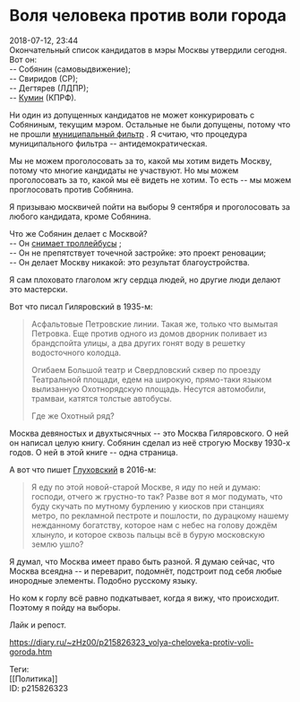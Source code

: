 Воля человека против воли города
=================================

   
 2018-07-12, 23:44   
  Окончательный список кандидатов в мэры Москвы утвердили сегодня. Вот он:   
 -- Собянин (самовыдвижение);   
 -- Свиридов (СР);   
 -- Дегтярев (ЛДПР);   
 --  [Кумин](https://myanimelist.net/character/67213/Kumin_Tsuyuri)  (КПРФ).   
   
 Ни один из допущенных кандидатов не может конкурировать с Собяниным, текущим мэром. Остальные не были допущены, потому что не прошли  [муниципальный фильтр](https://ru.wikipedia.org/wiki/%D0%9C%D1%83%D0%BD%D0%B8%D1%86%D0%B8%D0%BF%D0%B0%D0%BB%D1%8C%D0%BD%D1%8B%D0%B9_%D1%84%D0%B8%D0%BB%D1%8C%D1%82%D1%80)  . Я считаю, что процедура муниципального фильтра -- антидемократическая.   
   
 Мы не можем проголосовать за то, какой мы хотим видеть Москву, потому что многие кандидаты не участвуют. Но мы можем проголосовать за то, какой мы её видеть не хотим. То есть -- мы можем проглосовать против Собянина.   
   
 Я призываю москвичей пойти на выборы 9 сентября и проголосовать за любого кандидата, кроме Собянина.   
   
 Что же Собянин делает с Москвой?   
 -- Он  [снимает троллейбусы](Окончательное%20решение%20троллейбусного%20вопроса)  ;   
 -- Он не препятствует точечной застройке: это проект реновации;   
 -- Он делает Москву никакой: это результат благоустройства.   
   
 Я сам плоховато глаголом жгу сердца людей, но другие люди делают это мастерски.   
   
 Вот что писал Гиляровский в 1935-м:   
   
 
>  Асфальтовые Петровские линии. Такая же, только что вымытая Петровка. Еще против одного из домов дворник поливает из брандспойта улицы, а два других гонят воду в решетку водосточного колодца.   
>    
>  Огибаем Большой театр и Свердловский сквер по проезду Театральной площади, едем на широкую, прямо-таки языком вылизанную Охотнорядскую площадь. Несутся автомобили, трамваи, катятся толстые автобусы.   
>    
>  Где же Охотный ряд? 

   
 Москва девяностых и двухтысячных -- это Москва Гиляровского. О ней он написал целую книгу. Собянин сделал из неё строгую Москву 1930-х годов. О ней в этой книге -- одна страница.   
   
 А вот что пишет  [Глуховский](https://www.metronews.ru/kolumnisty/dmitriy-gluhovskiy/reviews/dmitriy-gluhovskiy-nulevye-1188294/)  в 2016-м:   
   
 
>  Я еду по этой новой-старой Москве, я иду по ней и думаю: господи, отчего ж грустно-то так? Разве вот я мог подумать, что буду скучать по мутному бурлению у киосков при станциях метро, по рекламной пестроте и пошлости, по дурацкому нашему нежданному богатству, которое нам с небес на голову дождём хлынуло, и которое сквозь пальцы всё в бурую московскую землю ушло? 

   
 Я думал, что Москва имеет право быть разной. Я думаю сейчас, что Москва всеядна -- и переварит, подомнёт, подстроит под себя любые инородные элементы. Подобно русскому языку.   
   
 Но ком к горлу всё равно подкатывает, когда я вижу, что происходит. Поэтому я пойду на выборы.   
   
 Лайк и репост.   
    
 <https://diary.ru/~zHz00/p215826323_volya-cheloveka-protiv-voli-goroda.htm>   
   
 Теги:   
 [[Политика]]   
 ID: p215826323